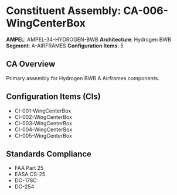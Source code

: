 # Constituent Assembly: CA-006-WingCenterBox

**AMPEL**: AMPEL-34-HYDROGEN-BWB
**Architecture**: Hydrogen BWB
**Segment**: A-AIRFRAMES
**Configuration Items**: 5

## CA Overview
Primary assembly for Hydrogen BWB A Airframes components.

## Configuration Items (CIs)
- CI-001-WingCenterBox
- CI-002-WingCenterBox
- CI-003-WingCenterBox
- CI-004-WingCenterBox
- CI-005-WingCenterBox

## Standards Compliance
- FAA Part 25
- EASA CS-25
- DO-178C
- DO-254
